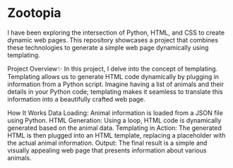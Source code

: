# Zootopia

I have been exploring the intersection of Python, HTML, and CSS to create dynamic web pages. This repository showcases a project that combines these technologies to generate a simple web page dynamically using templating.

Project Overview✨
In this project, I delve into the concept of templating. Templating allows us to generate HTML code dynamically by plugging in information from a Python script. Imagine having a list of animals and their details in your Python code; templating makes it seamless to translate this information into a beautifully crafted web page.

How It Works
Data Loading: Animal information is loaded from a JSON file using Python.
HTML Generation: Using a loop, HTML code is dynamically generated based on the animal data.
Templating in Action: The generated HTML is then plugged into an HTML template, replacing a placeholder with the actual animal information.
Output: The final result is a simple and visually appealing web page that presents information about various animals.

